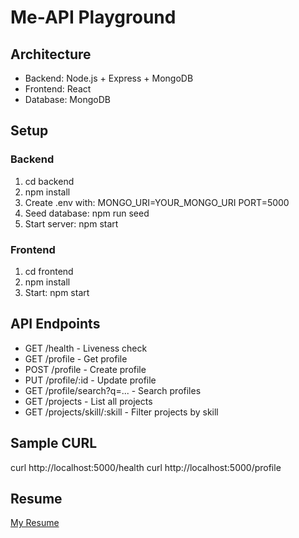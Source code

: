 # Me-API Playground

## Architecture
- Backend: Node.js + Express + MongoDB
- Frontend: React
- Database: MongoDB

## Setup

### Backend
1. cd backend
2. npm install
3. Create .env with:
MONGO_URI=YOUR_MONGO_URI
PORT=5000
4. Seed database: npm run seed
5. Start server: npm start

### Frontend
1. cd frontend
2. npm install
3. Start: npm start

## API Endpoints
- GET /health - Liveness check
- GET /profile - Get profile
- POST /profile - Create profile
- PUT /profile/:id - Update profile
- GET /profile/search?q=... - Search profiles
- GET /projects - List all projects
- GET /projects/skill/:skill - Filter projects by skill

## Sample CURL
curl http://localhost:5000/health
curl http://localhost:5000/profile

## Resume
[My Resume](https://drive.google.com/file/d/1wkrHQPPd21_eOgFf0AP-yNADBCcSsgwr/view?usp=drivesdk)